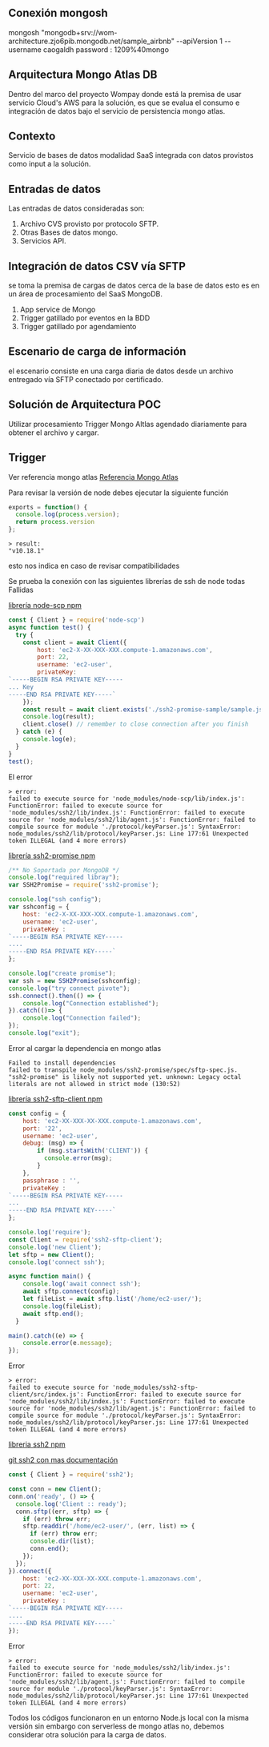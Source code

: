 
## Conexión mongosh
mongosh "mongodb+srv://wom-architecture.zjo6pib.mongodb.net/sample_airbnb" --apiVersion 1 --username caogaldh
password : 1209%40mongo


## Arquitectura Mongo Atlas DB
Dentro del marco del proyecto Wompay donde está la premisa de usar servicio Cloud's AWS para la solución, es que se evalua el consumo e integración de datos bajo el servicio de persistencia mongo atlas.

## Contexto
Servicio de bases de datos modalidad SaaS integrada con datos provistos como input a la solución.

## Entradas de datos
Las entradas de datos consideradas son:
1. Archivo CVS provisto por protocolo SFTP.
1. Otras Bases de datos mongo.
1. Servicios API.

## Integración de datos CSV vía SFTP
se toma la premisa de cargas de datos cerca de la base de datos esto es en un área de procesamiento del SaaS MongoDB.

1. App service de Mongo
1. Trigger gatillado por eventos en la BDD
1. Trigger gatillado por agendamiento  

## Escenario de carga de información
el escenario consiste en una carga diaria de datos desde un archivo entregado vía SFTP conectado por certificado.

## Solución de Arquitectura POC
Utilizar procesamiento Trigger Mongo Altlas agendado diariamente para obtener el archivo y cargar.

## Trigger

Ver referencia mongo atlas [Referencia Mongo Atlas](https://www.mongodb.com/docs/atlas/app-services/triggers/examples/create-a-scheduled-trigger/)

Para revisar la versión de node debes ejecutar la siguiente función

```javascript
exports = function() {
  console.log(process.version);
  return process.version
};
```
```
> result: 
"v10.18.1"
```
esto nos indica en caso de revisar compatibilidades

Se prueba la conexión con las siguientes librerías de ssh de node todas Fallidas

[librería node-scp npm](https://www.npmjs.com/package/node-scp)

```javascript
const { Client } = require('node-scp')
async function test() {
  try {
    const client = await Client({
        host: 'ec2-X-XX-XXX-XXX.compute-1.amazonaws.com',
        port: 22,
        username: 'ec2-user',
        privateKey:
`-----BEGIN RSA PRIVATE KEY-----
... Key
-----END RSA PRIVATE KEY-----`
    });
    const result = await client.exists('./ssh2-promise-sample/sample.json');
    console.log(result);
    client.close() // remember to close connection after you finish
  } catch (e) {
    console.log(e);
  }
}
test();
```
El error 
```
> error: 
failed to execute source for 'node_modules/node-scp/lib/index.js': FunctionError: failed to execute source for 'node_modules/ssh2/lib/index.js': FunctionError: failed to execute source for 'node_modules/ssh2/lib/agent.js': FunctionError: failed to compile source for module './protocol/keyParser.js': SyntaxError: node_modules/ssh2/lib/protocol/keyParser.js: Line 177:61 Unexpected token ILLEGAL (and 4 more errors)
```

[librería ssh2-promise npm](https://www.npmjs.com/package/ssh2-promise)

```javascript
/** No Soportada por MongoDB */
console.log("required libray");
var SSH2Promise = require('ssh2-promise');

console.log("ssh config");
var sshconfig = {
    host: 'ec2-X-XX-XXX-XXX.compute-1.amazonaws.com',
    username: 'ec2-user',
    privateKey : 
`-----BEGIN RSA PRIVATE KEY-----
....
-----END RSA PRIVATE KEY-----`
};

console.log("create promise");
var ssh = new SSH2Promise(sshconfig);
console.log("try connect pivote");
ssh.connect().then(() => {
    console.log("Connection established");
}).catch(()=> {
    console.log("Connection failed");
});
console.log("exit");
```

Error al cargar la dependencia en mongo atlas

```
Failed to install dependencies
failed to transpile node_modules/ssh2-promise/spec/sftp-spec.js. "ssh2-promise" is likely not supported yet. unknown: Legacy octal literals are not allowed in strict mode (130:52)
```

[librería ssh2-sftp-client npm](https://www.npmjs.com/package/ssh2-sftp-client)

```javascript
const config = {
    host: 'ec2-XX-XXX-XX-XXX.compute-1.amazonaws.com',
    port: '22',
    username: 'ec2-user',
    debug: (msg) => {
        if (msg.startsWith('CLIENT')) {
          console.error(msg);
        }
    },
    passphrase : '',
    privateKey : 
`-----BEGIN RSA PRIVATE KEY-----
...
-----END RSA PRIVATE KEY-----`
};

console.log('require');
const Client = require('ssh2-sftp-client');
console.log('new Client');
let sftp = new Client();
console.log('connect ssh');

async function main() {
    console.log('await connect ssh');
    await sftp.connect(config);
    let fileList = await sftp.list('/home/ec2-user/');
    console.log(fileList);
    await sftp.end();
  }

main().catch((e) => {
    console.error(e.message);
});
```
Error
```
> error: 
failed to execute source for 'node_modules/ssh2-sftp-client/src/index.js': FunctionError: failed to execute source for 'node_modules/ssh2/lib/index.js': FunctionError: failed to execute source for 'node_modules/ssh2/lib/agent.js': FunctionError: failed to compile source for module './protocol/keyParser.js': SyntaxError: node_modules/ssh2/lib/protocol/keyParser.js: Line 177:61 Unexpected token ILLEGAL (and 4 more errors)

```

[libreria ssh2 npm](https://www.npmjs.com/package/ssh2)

[git ssh2 con mas documentación](https://github.com/mscdex/ssh2)

```javascript
const { Client } = require('ssh2');

const conn = new Client();
conn.on('ready', () => {
  console.log('Client :: ready');
  conn.sftp((err, sftp) => {
    if (err) throw err;
    sftp.readdir('/home/ec2-user/', (err, list) => {
      if (err) throw err;
      console.dir(list);
      conn.end();
    });
  });
}).connect({
    host: 'ec2-XX-XXX-XX-XXX.compute-1.amazonaws.com',
    port: 22,
    username: 'ec2-user',
    privateKey : 
`-----BEGIN RSA PRIVATE KEY-----
....
-----END RSA PRIVATE KEY-----`
});
```

Error

```
> error: 
failed to execute source for 'node_modules/ssh2/lib/index.js': FunctionError: failed to execute source for 'node_modules/ssh2/lib/agent.js': FunctionError: failed to compile source for module './protocol/keyParser.js': SyntaxError: node_modules/ssh2/lib/protocol/keyParser.js: Line 177:61 Unexpected token ILLEGAL (and 4 more errors)
```

Todos los códigos funcionaron en un entorno Node.js local con la misma versión sin embargo con serverless de mongo atlas no, debemos considerar otra solución para la carga de datos.

